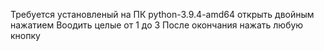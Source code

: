 Требуется установленый на ПК python-3.9.4-amd64
открыть двойным нажатием
Воодить целые от 1 до 3
После окончания нажать любую кнопку
